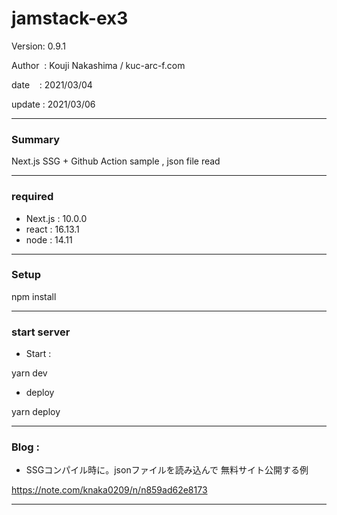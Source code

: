 # jamstack-ex3

 Version: 0.9.1

 Author  : Kouji Nakashima / kuc-arc-f.com

 date    : 2021/03/04

 update  : 2021/03/06

***
### Summary

Next.js SSG + Github Action sample , json file read

***
### required

* Next.js : 10.0.0
* react : 16.13.1
* node : 14.11

***
### Setup

npm install

***
### start server
* Start :

yarn dev

* deploy

yarn deploy


***
### Blog : 

* SSGコンパイル時に。jsonファイルを読み込んで 無料サイト公開する例 

https://note.com/knaka0209/n/n859ad62e8173

***

